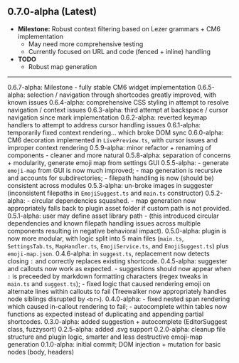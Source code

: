 ## 0.7.0-alpha (Latest)

- **Milestone:** Robust context filtering based on Lezer grammars + CM6 implementation
  - May need more comprehensive testing
  - Currently focused on URL and code (fenced + inline) handling
- **TODO**
  - Robust map generation

---

0.6.7-alpha: Milestone - fully stable CM6 widget implementation
0.6.5-alpha: selection / navigation through shortcodes greatly improved, with known issues
0.6.4-alpha: comprehensive CSS styling in attempt to resolve navigation / context issues
0.6.3-alpha: third attempt at backspace / cursor navigation since mark implementation
0.6.2-alpha: reverted keymap handlers to attempt to address cursor handling issues
0.6.1-alpha: temporarily fixed context rendering... which broke DOM sync
0.6.0-alpha: CM6 decoration implemented in `LivePreview.ts`, with cursor issues and improper context rendering
0.5.9-alpha: minor refactor + renaming of components - cleaner and more natural
0.5.8-alpha: separation of concerns + modularity, generate emoji map from settings GUI
0.5.5-alpha: - generate `emoji-map` from GUI is now much improved; - map generation is recursive and accounts for subdirectories; - filepath handling is now (should be) consistent across modules
0.5.3-alpha: un-broke images in suggester (inconsistent filepaths in `EmojiSuggest.ts` and `main.ts` constructor)
0.5.2-alpha: - circular dependencies squashed. - map generation now appropriately falls back to plugin asset folder if custom path is not provided.
0.5.1-alpha: user may define asset library path - (this introduced circular dependencies and known filepath handling issues across multiple components resulting in negative behavioral impact).
0.5.0-alpha: plugin is now more modular, with logic split into 5 main files (`main.ts`, `SettingsTab.ts`, `MapHandler.ts`, `EmojiService.ts`, and `EmojiSuggest.ts`) plus `emoji-map.json`.
0.4.6-alpha: in `suggest.ts`, replacement now detects closing `:` and correctly replaces existing shortcode.
0.4.5-alpha: suggester and callouts now work as expected. - suggestions should now appear when `:` is preceeded by markdown formatting characters (regex tweaks in `main.ts` and `suggest.ts`); - fixed logic that caused rendering emoji on alternate lines within callouts to fail (Treewalker now appropriately handles node siblings disrupted by `<br>`).
0.4.0-alpha: - fixed nested span rendering which caused in-callout rendering to fail; - autocomplete within tables now functions as expected instead of duplicating and appending partial shortcodes.
0.3.0-alpha: added suggestion + autocomplete (EditorSuggest class, fuzzysort)
0.2.5-alpha: added .svg support
0.2.0-alpha: cleanup file structure and plugin logic, smarter and less destructive emoji-map generation
0.1.0-alpha: initial commit; DOM injection + mutation for basic nodes (body, headers)
